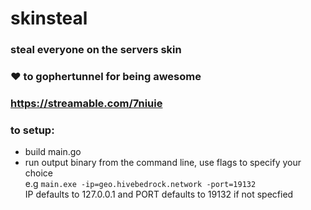 # skinsteal

### steal everyone on the servers skin
### ❤️ to gophertunnel for being awesome
### https://streamable.com/7niuie

### to setup: <br>
- build main.go
- run output binary from the command line, use flags to specify your choice<br>
  e.g ```main.exe -ip=geo.hivebedrock.network -port=19132```<br>
  IP defaults to 127.0.0.1 and PORT defaults to 19132 if not specfied

